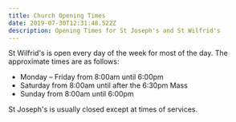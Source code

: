 ```yaml
---
title: Church Opening Times
date: 2019-07-30T12:31:48.522Z
description: Opening Times for St Joseph's and St Wilfrid's
---
```

St Wilfrid's is open every day of the week for most of the day. The approximate times are as follows:

* Monday – Friday from 8:00am until 6:00pm
* Saturday from 8:00am until after the 6:30pm Mass
* Sunday from 8:00am until 6:00pm

St Joseph's is usually closed except at times of services.
